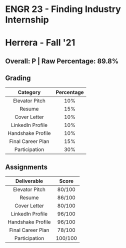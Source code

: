 # ENGR 23 - Finding Industry Internship

# Herrera - Fall '21

## Overall: P | Raw Percentage: 89.8%

## Grading

|     Category      | Percentage |
| :---------------: | :--------: |
|  Elevator Pitch   |    10%     |
|      Resume       |    15%     |
|   Cover Letter    |    10%     |
| LinkedIn Profile  |    10%     |
| Handshake Profile |    10%     |
| Final Career Plan |    15%     |
|   Participation   |    30%     |

## Assignments

|    Deliverable    |  Score  |
| :---------------: | :-----: |
|  Elevator Pitch   | 80/100  |
|      Resume       | 86/100  |
|   Cover Letter    | 80/100  |
| LinkedIn Profile  | 96/100  |
| Handshake Profile | 96/100  |
| Final Career Plan | 78/100  |
|   Participation   | 100/100 |
